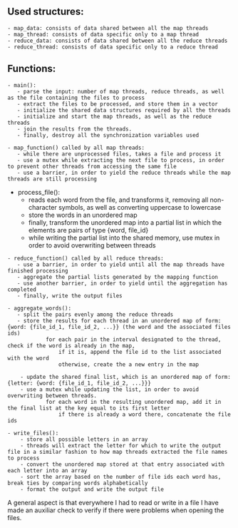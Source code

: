Used structures:
---
    - map_data: consists of data shared between all the map threads 
    - map_thread: consists of data specific only to a map thread
    - reduce_data: consists of data shared between all the reduce threads
    - reduce_thread: consists of data specific only to a reduce thread

Functions:
---
    - main():
       - parse the input: number of map threads, reduce threads, as well as the file containing the files to process
       - extract the files to be processed, and store them in a vector
       - initialize the shared data structures required by all the threads
       - initialize and start the map threads, as well as the reduce threads
       - join the results from the threads.
       - finally, destroy all the synchronization variables used

    - map_function() called by all map threads:
       - while there are unprocessed files, takes a file and process it
       - use a mutex while extracting the next file to process, in order to prevent other threads from accessing the same file
       - use a barrier, in order to yield the reduce threads while the map threads are still processing

   - process_file():
       - reads each word from the file, and transforms it, removing all non-character symbols, as well as converting uppercase to lowercase
       - store the words in an unordered map
       - finally, transform the unordered map into a partial list in which the elements are pairs of type {word, file_id}
       - while writing the partial list into the shared memory, use mutex in order to avoid overwriting between threads

    - reduce_function() called by all reduce threads:
       - use a barrier, in order to yield until all the map threads have finished processing
       - aggregate the partial lists generated by the mapping function
       - use another barrier, in order to yield until the aggregation has completed
       - finally, write the output files

    - aggregate_words():
       - split the pairs evenly among the reduce threads
       - store the results for each thread in an unordered map of form: {word: {file_id_1, file_id_2, ...}} (the word and the associated files ids)
                for each pair in the interval designated to the thread, check if the word is already in the map,
                    if it is, append the file id to the list associated with the word
                    otherwise, create the a new entry in the map 

        - update the shared final list, which is an unordered map of form: {letter: {word: {file_id_1, file_id_2, ...}}}
        - use a mutex while updating the list, in order to avoid overwriting between threads.
                for each word in the resulting unordered map, add it in the final list at the key equal to its first letter
                    if there is already a word there, concatenate the file ids

    - write_files():
        - store all possible letters in an array
        - threads will extract the letter for which to write the output file in a similar fashion to how map threads extracted the file names to process
        - convert the unordered map stored at that entry associated with each letter into an array
        - sort the array based on the number of file ids each word has, break ties by comparing words alphabetically
        - format the output and write the output file


A general aspect is that everywhere I had to read or write in a file I have made an auxiliar check to verify if there were problems when opening
the files.

